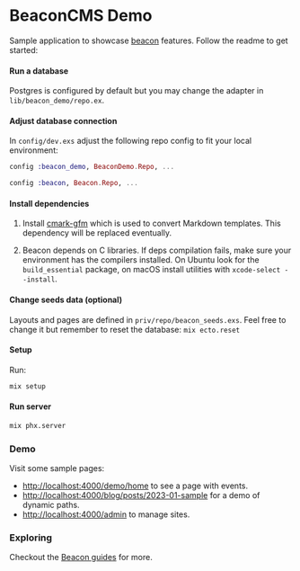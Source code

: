 # BeaconCMS Demo

Sample application to showcase [beacon](https://github.com/BeaconCMS/beacon) features. Follow the readme to get started:

#### Run a database

Postgres is configured by default but you may change the adapter in `lib/beacon_demo/repo.ex`.

#### Adjust database connection

In `config/dev.exs` adjust the following repo config to fit your local environment:

```elixir
config :beacon_demo, BeaconDemo.Repo, ...

config :beacon, Beacon.Repo, ...
```

#### Install dependencies

1. Install [cmark-gfm](https://github.com/github/cmark-gfm) which is used to convert Markdown templates. This dependency will be replaced eventually.

2. Beacon depends on C libraries. If deps compilation fails, make sure your environment has the compilers installed. On Ubuntu look for the `build_essential` package, on macOS install utilities with `xcode-select --install`.

#### Change seeds data (optional)

Layouts and pages are defined in `priv/repo/beacon_seeds.exs`. Feel free to change it but remember to reset the database: `mix ecto.reset`

#### Setup

Run:

```sh
mix setup
```

#### Run server

```sh
mix phx.server
```

### Demo

Visit some sample pages:

  * [http://localhost:4000/demo/home](http://localhost:4000/demo/home) to see a page with events.
  * [http://localhost:4000/blog/posts/2023-01-sample](http://localhost:4000/blog/posts/2023-01-sample) for a demo of dynamic paths.
  * [http://localhost:4000/admin](http://localhost:4000/admin) to manage sites.

### Exploring

Checkout the [Beacon guides](https://github.com/BeaconCMS/beacon/tree/main/guides) for more.
